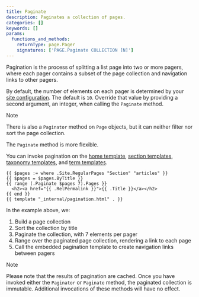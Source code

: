```yaml
---
title: Paginate
description: Paginates a collection of pages.
categories: []
keywords: []
params:
  functions_and_methods:
    returnType: page.Pager
    signatures: ['PAGE.Paginate COLLECTION [N]']
---
```


Pagination is the process of splitting a list page into two or more pagers, where each pager contains a subset of the page collection and navigation links to other pagers.

By default, the number of elements on each pager is determined by your [site configuration]. The default is `10`. Override that value by providing a second argument, an integer, when calling the `Paginate` method.

> [!note]
> There is also a `Paginator` method on `Page` objects, but it can neither filter nor sort the page collection.
>
> The `Paginate` method is more flexible.

You can invoke pagination on the [home template], [section templates], [taxonomy templates], and [term templates].

```go-html-template {file="layouts/_default/list.html"}
{{ $pages := where .Site.RegularPages "Section" "articles" }}
{{ $pages = $pages.ByTitle }}
{{ range (.Paginate $pages 7).Pages }}
  <h2><a href="{{ .RelPermalink }}">{{ .Title }}</a></h2>
{{ end }}
{{ template "_internal/pagination.html" . }}
```

In the example above, we:

1. Build a page collection
1. Sort the collection by title
1. Paginate the collection, with 7 elements per pager
1. Range over the paginated page collection, rendering a link to each page
1. Call the embedded pagination template to create navigation links between pagers

> [!note]
> Please note that the results of pagination are cached. Once you have invoked either the `Paginator` or `Paginate` method, the paginated collection is immutable. Additional invocations of these methods will have no effect.

[home template]: /templates/types/#home
[section templates]: /templates/types/#section
[site configuration]: /configuration/pagination/
[taxonomy templates]: /templates/types/#taxonomy
[term templates]: /templates/types/#term
